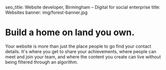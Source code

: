 seo_title: Website developer, Birmingham – Digital for social enterprise
title: Websites
banner: img/forest-banner.jpg

# Build a home on land you own.

Your website is more than just the place people to go find your contact details. It's where you get to share your achievements, where people can meet and join your team, and where the content you create can live without being filtered through an algorithm.

